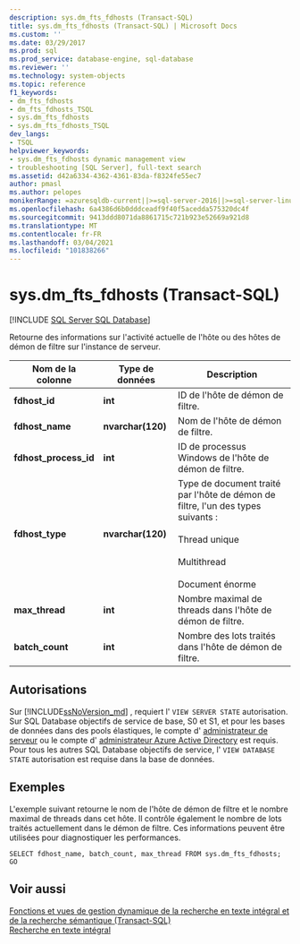 ```yaml
---
description: sys.dm_fts_fdhosts (Transact-SQL)
title: sys.dm_fts_fdhosts (Transact-SQL) | Microsoft Docs
ms.custom: ''
ms.date: 03/29/2017
ms.prod: sql
ms.prod_service: database-engine, sql-database
ms.reviewer: ''
ms.technology: system-objects
ms.topic: reference
f1_keywords:
- dm_fts_fdhosts
- dm_fts_fdhosts_TSQL
- sys.dm_fts_fdhosts
- sys.dm_fts_fdhosts_TSQL
dev_langs:
- TSQL
helpviewer_keywords:
- sys.dm_fts_fdhosts dynamic management view
- troubleshooting [SQL Server], full-text search
ms.assetid: d42a6334-4362-4361-83da-f8324fe55ec7
author: pmasl
ms.author: pelopes
monikerRange: =azuresqldb-current||>=sql-server-2016||>=sql-server-linux-2017||=azuresqldb-mi-current
ms.openlocfilehash: 6a4386d6b0dddceadf9f40f5acedda575320dc4f
ms.sourcegitcommit: 9413ddd8071da8861715c721b923e52669a921d8
ms.translationtype: MT
ms.contentlocale: fr-FR
ms.lasthandoff: 03/04/2021
ms.locfileid: "101838266"
---
```

# <a name="sysdm_fts_fdhosts-transact-sql"></a>sys.dm_fts_fdhosts (Transact-SQL)
[!INCLUDE [SQL Server SQL Database](../../includes/applies-to-version/sql-asdb.md)]

  Retourne des informations sur l'activité actuelle de l'hôte ou des hôtes de démon de filtre sur l'instance de serveur.  
  
 
|Nom de la colonne|Type de données|Description|  
|-----------------|---------------|-----------------|  
|**fdhost_id**|**int**|ID de l'hôte de démon de filtre.|  
|**fdhost_name**|**nvarchar(120)**|Nom de l'hôte de démon de filtre.|  
|**fdhost_process_id**|**int**|ID de processus Windows de l'hôte de démon de filtre.|  
|**fdhost_type**|**nvarchar(120)**|Type de document traité par l'hôte de démon de filtre, l'un des types suivants :<br /><br /> Thread unique<br /><br /> Multithread<br /><br /> Document énorme|  
|**max_thread**|**int**|Nombre maximal de threads dans l'hôte de démon de filtre.|  
|**batch_count**|**int**|Nombre des lots traités dans l'hôte de démon de filtre.|  
  
## <a name="permissions"></a>Autorisations  

Sur [!INCLUDE[ssNoVersion_md](../../includes/ssnoversion-md.md)] , requiert l' `VIEW SERVER STATE` autorisation.   
Sur SQL Database objectifs de service de base, S0 et S1, et pour les bases de données dans des pools élastiques, le compte d' [administrateur de serveur](/azure/azure-sql/database/logins-create-manage#existing-logins-and-user-accounts-after-creating-a-new-database) ou le compte d' [administrateur Azure Active Directory](/azure/azure-sql/database/authentication-aad-overview#administrator-structure) est requis. Pour tous les autres SQL Database objectifs de service, l' `VIEW DATABASE STATE` autorisation est requise dans la base de données.   

## <a name="examples"></a>Exemples  
 L'exemple suivant retourne le nom de l'hôte de démon de filtre et le nombre maximal de threads dans cet hôte. Il contrôle également le nombre de lots traités actuellement dans le démon de filtre. Ces informations peuvent être utilisées pour diagnostiquer les performances.  
  
```  
SELECT fdhost_name, batch_count, max_thread FROM sys.dm_fts_fdhosts;  
GO  
```  
  
## <a name="see-also"></a>Voir aussi  
 [Fonctions et vues de gestion dynamique de la recherche en texte intégral et de la recherche sémantique &#40;Transact-SQL&#41;](../../relational-databases/system-dynamic-management-views/full-text-and-semantic-search-dynamic-management-views-functions.md)   
 [Recherche en texte intégral](../../relational-databases/search/full-text-search.md)  
  
